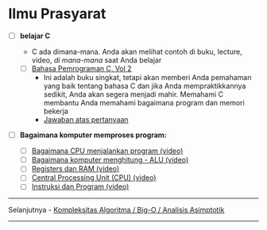# Ilmu Prasyarat

- [ ] **belajar C**

  - C ada dimana-mana. Anda akan melihat contoh di buku, lecture, video, _di mana-mana_ saat Anda belajar
  - [ ] [Bahasa Pemrograman C, Vol 2](https://www.amazon.com/Programming-Language-Brian-W-Kernighan/dp/0131103628)
    - Ini adalah buku singkat, tetapi akan memberi Anda pemahaman yang baik tentang bahasa C dan jika Anda mempraktikkannya sedikit, Anda akan segera menjadi mahir. Memahami C membantu Anda memahami bagaimana program dan memori bekerja
    - [Jawaban atas pertanyaan](https://github.com/lekkas/c-algorithms)

- [ ] **Bagaimana komputer memproses program:**
  - [ ] [Bagaimana CPU menjalankan program (video)](https://www.youtube.com/watch?v=XM4lGflQFvA)
  - [ ] [Bagaimana komputer menghitung - ALU (video)](https://youtu.be/1I5ZMmrOfnA)
  - [ ] [Registers dan RAM (video)](https://youtu.be/fpnE6UAfbtU)
  - [ ] [Central Processing Unit (CPU) (video)](https://youtu.be/FZGugFqdr60)
  - [ ] [Instruksi dan Program (video)](https://youtu.be/zltgXvg6r3k)

---

Selanjutnya - [Kompleksitas Algoritma / Big-O / Analisis Asimptotik](kompleksitas-algoritma.md)

---
